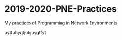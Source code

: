 # 2019-2020-PNE-Practices
My practices of Programming in Network Environments


uytfuhygtjutguygtfyt
